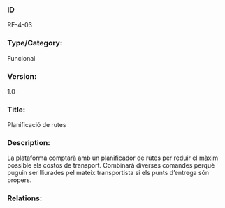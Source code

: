 ### ID
RF-4-03
### Type/Category:
Funcional
### Version:
1.0
### Title:
Planificació de rutes
### Description:
La plataforma comptarà amb un planificador de rutes per reduir el màxim possible els costos de transport. Combinarà diverses comandes perquè puguin ser lliurades pel mateix transportista si els punts d’entrega són propers.
### Relations:
